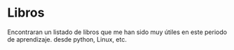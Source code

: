 # Libros

Encontraran un listado de libros que me han sido muy útiles en este periodo de aprendizaje. desde python, Linux, etc.
